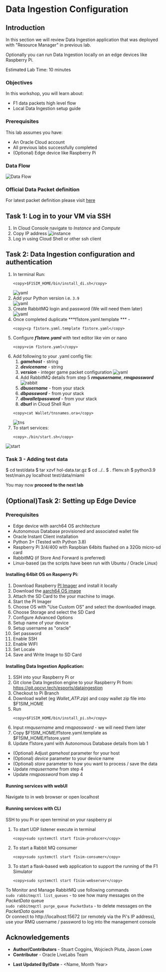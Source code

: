 # Data Ingestion Configuration

## Introduction

In this section we will review Data Ingestion application that was deployed with "Resource Manager" in previous lab. 

Optionally you can run Data Ingestion locally on an edge devices like Raspberry Pi.

Estimated Lab Time: 10 minutes

### Objectives

In this workshop, you will learn about:
* F1 data packets high level flow
* Local Data Ingestion setup guide

### Prerequisites
This lab assumes you have:
* An Oracle Cloud account
* All previous labs successfully completed
* (Optional) Edge device like Raspberry Pi

### Data Flow
![Data Flow](images/flow.png)  

### Official Data Packet definition
For latest packet definition please visit [here](https://racinggames.gg/f1/f1-22-update-117-patch-notes/)

## Task 1: Log in to your VM via SSH

1. In Cloud Console navigate to _Instance_ and _Compute_
2. Copy IP address
   ![instance](images/instance.png) 
3. Log in using Cloud Shell or other ssh client
   
## Task 2: Data Ingestion configuration and authentication
1. In terminal Run:  
      ```
      <copy>$F1SIM_HOME/bin/install_di.sh</copy>
      ```
    ![yaml](images/install.gif) 
2. Add your Python version i.e. `3.9`  
   ![yaml](images/python.gif)  
3. Create RabbitMQ login and password (We will need them later)  
   ![yaml](images/messaging.gif)
4. Once completed duplicate ***f1store.yaml.template *** - 
      ```
      <copy>cp f1store.yaml.template f1store.yaml</copy>
      ```
5. Configure ***f1store.yaml*** with text editor like vim or nano 
      ```
      <copy>vim f1store.yaml</copy>
      ```
6. Add following to your .yaml config file:
   1.  ***gamehost*** - string
   2.  ***devicename*** - string
   3.  ***version*** - integer game packet configuration
    ![yaml](images/yaml.gif) 
   4.  Add RabbitMQ details from step 5 ***rmqusername***, ***rmqpassword***
    ![rabbit](images/rabbit.gif) 
   5.  ***dbusername*** - from your stack
   6.  ***dbpassword*** - from your stack 
   7.  ***dbwalletpassword*** - from your stack 
   8.  ***dburl*** in Cloud Shell Run 
      ```
      <copy>cat Wallet/tnsnames.ora</copy>
      ```
    ![tns](images/tns.png) 
7.  To start services:
      ```
      <copy>./bin/start.sh</copy>
      ```
   ![start](images/start.png) 

### Task 3 - Adding test data
$ cd test/data
$ tar xzvf hol-data.tar.gz
$ cd ../..
$ . f1env.sh
$ python3.9 test/main.py localhost test/data/miami





You may now **proceed to the next lab**

## (Optional)Task 2: Setting up Edge Device

### Prerequisites
- Edge device with aarch64 OS architecture
- Autonomous Database provisioned and associated wallet file
- Oracle Instant Client installation
- Python 3+ (Tested with Python 3.8)
- Raspberry Pi 3/4/400 with Raspbian 64bits flashed on a 32Gb micro-sd card
- RabbitMQ (if Store And Forward is preferred)
- Linux-based (as the scripts have been run with Ubuntu / Oracle Linux)


#### Installing 64bit OS on Rasperry Pi:
   1. Download Raspberry  [PI Imager](https://www.raspberrypi.com/software/) and install it locally 
   1. Download the [aarch64 OS image](https://downloads.raspberrypi.org/raspios_arm64/images/raspios_arm64-2022-09-26/2022-09-22-raspios-bullseye-arm64.img.xz)
   1. Attach the SD Card to the your machine to image.
   1. Start the PI Imager
   1. Choose OS with "Use Custom OS" and select the downloaded image.
   1. Choose Storage and select the SD Card
   1. Configure Advanced Options
   1. Setup name of your device
   1. Setup username as "oracle"
   1. Set password
   1. Enable SSH
   1. Enable WIFI
   1. Set Locale
   1. Save and Write Image to SD Card


#### Installing Data Ingestion Application:
1. SSH into your Raspberry Pi or 
1. Git clone Data Ingestion engine to your Raspberry Pi from: https://git.opcvr.tech/esports/dataingestion
2. Checkout to Pi Branch
3. Download wallet (eg _Wallet_ATP.zip_) and copy wallet zip file into $F1SIM_HOME
4. Run 
      ```
      <copy>$F1SIM_HOME/bin/install_pi.sh</copy>
      ```
5. Input _rmqusername_ amd _rmqpassword_ - we will need them later
6. Copy $F1SIM_HOME/f1store.yaml.template as $F1SIM_HOME/f1store.yaml
7. Update f1store.yaml with Autonomous Database details from lab 1
  - (Optional) Adjust _gamehost_ parameter for your host
  - (Optional) _device_ parameter to your device name
  - (Optional) _store_ parameter to how you want to process / save the data
   - Update _rmqusername_ from step 4
   - Update _rmqpassword_ from step 4

#### Running services with webUI
Navigate to <raspberrypi IP address> in web browser or open localhost

#### Running services with CLI
SSH to you Pi or open terminal on your raspberry pi

1. To start UDP listener execute in terminal  
      ```
      <copy>sudo systemctl start f1sim-producer</copy>
      ```

1. To start a Rabbit MQ consumer  
      ```
      <copy>sudo systemctl start f1sim-consumer</copy>
      ```

1. To start a flask-based web application to support the running of the F1 Simulator  
      ```
      <copy>sudo systemctl start f1sim-webserver</copy>
      ```

To Monitor and Manage RabbitMQ use following commands  
   `sudo rabbitmqctl list_queues` - to see how many messages on the _PacketData_ queue  
   `sudo rabbitmqctl purge_queue PacketData` - to delete messages on the _PacketData_ queue  
Or connect to http://localhost:15672 (or remotely via the Pi's IP address), use your RMQ username / password to log into the management console


## Acknowledgements
 - **Author/Contributors** -  Stuart Coggins, Wojciech Pluta, Jason Lowe
 - **Contributor** - Oracle LiveLabs Team
* **Last Updated By/Date** - <Name, Month Year>